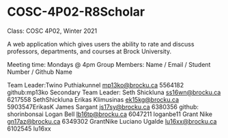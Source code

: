 # COSC-4P02-R8Scholar
Class: COSC 4P02, Winter 2021

A web application which gives users the ability to rate and discuss professors, departments, and courses at Brock University.

Meeting time: Mondays @ 4pm
Group Members: Name / Email / Student Number / Github Name

Team Leader:Twino Puthiakunnel mp13ko@brocku.ca 5564182 github:mp13ko
Secondary Team Leader: Seth Shickluna ss16wn@brocku.ca 6217558 SethShickluna
Erikas Klimusinas ek15kg@brocku.ca 5903547ErikasK
James Sargant js17sy@brocku.ca 6380356 github: shorinbonsai
Logan Bell lb16tp@brocku.ca 6047211 loganbe11
Grant Nike gn17az@brocku.ca 6349302 GrantNike
Luciano Ugalde lu16xx@brocku.ca 6102545 lu16xx

